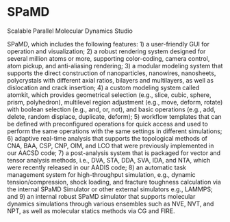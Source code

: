 # SPaMD
Scalable Parallel Molecular Dynamics Studio

SPaMD, which includes the following features: 1) a user-friendly GUI for operation and visualization; 2) a robust rendering system designed for several million atoms or more, supporting color-coding, camera control, atom pickup, and anti-aliasing rendering; 3) a modular modeling system that supports the direct construction of nanoparticles, nanowires, nanosheets, polycrystals with different axial ratios, bilayers and multilayers, as well as dislocation and crack insertion; 4) a custom modeling system called atomkit, which provides geometrical selection (e.g., slice, cubic, sphere, prism, polyhedron), multilevel region adjustment (e.g., move, deform, rotate) with boolean selection (e.g., and, or, not), and basic operations (e.g., add, delete, random displace, duplicate, deform); 5) workflow templates that can be defined with preconfigured operations for quick access and used to perform the same operations with the same settings in different simulations; 6) adaptive real-time analysis that supports the topological methods of CNA, BAA, CSP, CNP, OIM, and LCO that were previously implemented in our AACSD code; 7) a post-analysis system that is packaged for vector and tensor analysis methods, i.e., DVA, STA, DDA, SVA, IDA, and NTA, which were recently released in our AADIS code; 8) an automatic task management system for high-throughput simulation, e.g., dynamic tension/compression, shock loading, and fracture toughness calculation via the internal SPaMD Simulator or other external simulators e.g., LAMMPS; and 9) an internal robust SPaMD simulator that supports molecular dynamics simulations through various ensembles such as NVE, NVT, and NPT, as well as molecular statics methods via CG and FIRE.
